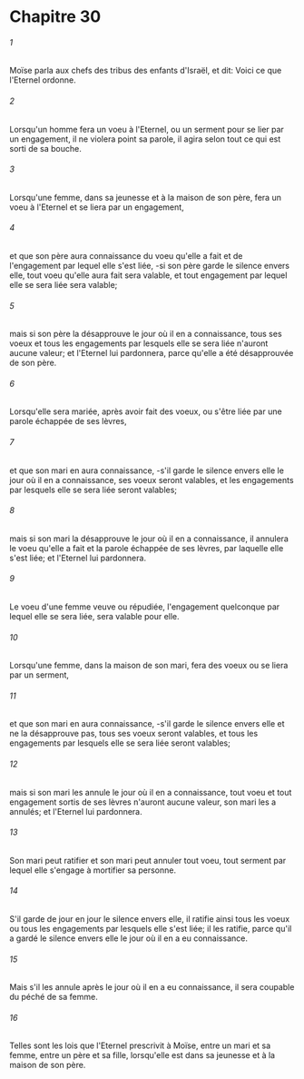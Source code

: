 # Chapitre 30

###### 1
Moïse parla aux chefs des tribus des enfants d'Israël, et dit: Voici ce que l'Eternel ordonne.
###### 2
Lorsqu'un homme fera un voeu à l'Eternel, ou un serment pour se lier par un engagement, il ne violera point sa parole, il agira selon tout ce qui est sorti de sa bouche.
###### 3
Lorsqu'une femme, dans sa jeunesse et à la maison de son père, fera un voeu à l'Eternel et se liera par un engagement,
###### 4
et que son père aura connaissance du voeu qu'elle a fait et de l'engagement par lequel elle s'est liée, -si son père garde le silence envers elle, tout voeu qu'elle aura fait sera valable, et tout engagement par lequel elle se sera liée sera valable;
###### 5
mais si son père la désapprouve le jour où il en a connaissance, tous ses voeux et tous les engagements par lesquels elle se sera liée n'auront aucune valeur; et l'Eternel lui pardonnera, parce qu'elle a été désapprouvée de son père.
###### 6
Lorsqu'elle sera mariée, après avoir fait des voeux, ou s'être liée par une parole échappée de ses lèvres,
###### 7
et que son mari en aura connaissance, -s'il garde le silence envers elle le jour où il en a connaissance, ses voeux seront valables, et les engagements par lesquels elle se sera liée seront valables;
###### 8
mais si son mari la désapprouve le jour où il en a connaissance, il annulera le voeu qu'elle a fait et la parole échappée de ses lèvres, par laquelle elle s'est liée; et l'Eternel lui pardonnera.
###### 9
Le voeu d'une femme veuve ou répudiée, l'engagement quelconque par lequel elle se sera liée, sera valable pour elle.
###### 10
Lorsqu'une femme, dans la maison de son mari, fera des voeux ou se liera par un serment,
###### 11
et que son mari en aura connaissance, -s'il garde le silence envers elle et ne la désapprouve pas, tous ses voeux seront valables, et tous les engagements par lesquels elle se sera liée seront valables;
###### 12
mais si son mari les annule le jour où il en a connaissance, tout voeu et tout engagement sortis de ses lèvres n'auront aucune valeur, son mari les a annulés; et l'Eternel lui pardonnera.
###### 13
Son mari peut ratifier et son mari peut annuler tout voeu, tout serment par lequel elle s'engage à mortifier sa personne.
###### 14
S'il garde de jour en jour le silence envers elle, il ratifie ainsi tous les voeux ou tous les engagements par lesquels elle s'est liée; il les ratifie, parce qu'il a gardé le silence envers elle le jour où il en a eu connaissance.
###### 15
Mais s'il les annule après le jour où il en a eu connaissance, il sera coupable du péché de sa femme.
###### 16
Telles sont les lois que l'Eternel prescrivit à Moïse, entre un mari et sa femme, entre un père et sa fille, lorsqu'elle est dans sa jeunesse et à la maison de son père.
